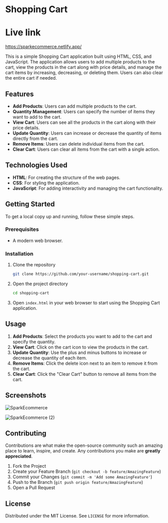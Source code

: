 # Shopping Cart

# Live link

https://sparkecommerce.netlify.app/

This is a simple Shopping Cart application built using HTML, CSS, and JavaScript. The application allows users to add multiple products to the cart, view the products in the cart along with price details, and manage the cart items by increasing, decreasing, or deleting them. Users can also clear the entire cart if needed.

## Features

- **Add Products**: Users can add multiple products to the cart.
- **Quantity Management**: Users can specify the number of items they want to add to the cart.
- **View Cart**: Users can see all the products in the cart along with their price details.
- **Update Quantity**: Users can increase or decrease the quantity of items directly from the cart.
- **Remove Items**: Users can delete individual items from the cart.
- **Clear Cart**: Users can clear all items from the cart with a single action.

## Technologies Used

- **HTML**: For creating the structure of the web pages.
- **CSS**: For styling the application.
- **JavaScript**: For adding interactivity and managing the cart functionality.

## Getting Started

To get a local copy up and running, follow these simple steps.

### Prerequisites

- A modern web browser.

### Installation

1. Clone the repository
   ```sh
   git clone https://github.com/your-username/shopping-cart.git
   ```
2. Open the project directory
   ```sh
   cd shopping-cart
   ```
3. Open `index.html` in your web browser to start using the Shopping Cart application.

## Usage

1. **Add Products**: Select the products you want to add to the cart and specify the quantity.
2. **View Cart**: Click on the cart icon to view the products in the cart.
3. **Update Quantity**: Use the plus and minus buttons to increase or decrease the quantity of each item.
4. **Remove Items**: Click the delete icon next to an item to remove it from the cart.
5. **Clear Cart**: Click the "Clear Cart" button to remove all items from the cart.

## Screenshots

![SparkEcommerce](https://github.com/user-attachments/assets/0cce1d4a-a2e8-4bdc-a333-14f0c3f2395a)

![SparkEcommerce (2)](https://github.com/user-attachments/assets/bd90c48c-4b47-4de1-aff6-2aff760e05b2)


## Contributing

Contributions are what make the open-source community such an amazing place to learn, inspire, and create. Any contributions you make are **greatly appreciated**.

1. Fork the Project
2. Create your Feature Branch (`git checkout -b feature/AmazingFeature`)
3. Commit your Changes (`git commit -m 'Add some AmazingFeature'`)
4. Push to the Branch (`git push origin feature/AmazingFeature`)
5. Open a Pull Request

## License

Distributed under the MIT License. See `LICENSE` for more information.



